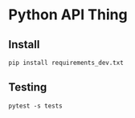 # Python API Thing

## Install

```
pip install requirements_dev.txt
```

## Testing

```
pytest -s tests
```
